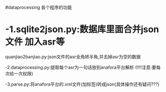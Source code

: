 #dataprocessing 各个程序的功能

-1.sqlite2json.py:数据库里面合并json文件 加入asr等
==============================================================
   quanjiao2banjiao.py:json文件的asr全角转半角,并去掉asr为空的数据

-2.dataprocessing.py:提取每个asr为一句话放到anafora平台解析  (!!!!注意:要每次给一次权限)

-3.parse.py:将anafora平台的.xml文件(加标签)转成json(具体操作还有疑问???)
